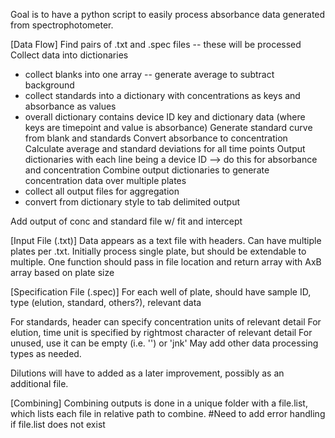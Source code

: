 Goal is to have a python script to easily process absorbance data generated from spectrophotometer.

[Data Flow]
Find pairs of .txt and .spec files -- these will be processed
Collect data into dictionaries
  - collect blanks into one array -- generate average to subtract background
  - collect standards into a dictionary with concentrations as keys and absorbance as values
  - overall dictionary contains device ID key and dictionary data (where keys are timepoint and value is absorbance)
Generate standard curve from blank and standards
Convert absorbance to concentration
Calculate average and standard deviations for all time points
Output dictionaries with each line being a device ID --> do this for absorbance and concentration
Combine output dictionaries to generate concentration data over multiple plates
  - collect all output files for aggregation
  - convert from dictionary style to tab delimited output


Add output of conc and standard file w/ fit and intercept

[Input File (.txt)]
Data appears as a text file with headers. Can have multiple plates per .txt.
Initially process single plate, but should be extendable to multiple.
One function should pass in file location and return array with AxB array based on plate size

[Specification File (.spec)]
For each well of plate, should have sample ID, type (elution, standard, others?), relevant data

For standards, header can specify concentration units of relevant detail
For elution, time unit is specified by rightmost character of relevant detail
For unused, use it can be empty (i.e. '') or 'jnk'
May add other data processing types as needed.

Dilutions will have to added as a later improvement, possibly as an additional file.

[Combining]
Combining outputs is done in a unique folder with a file.list, which lists each file in relative path to combine.
#Need to add error handling if file.list does not exist
